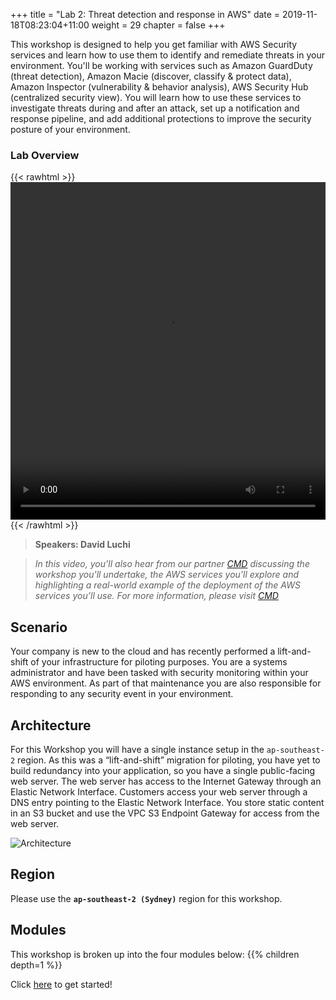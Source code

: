 +++
title = "Lab 2: Threat detection and response in AWS"
date = 2019-11-18T08:23:04+11:00
weight = 29
chapter = false
+++

This workshop is designed to help you get familiar with AWS Security services and learn how to use them to identify and remediate threats in your environment. You'll be working with services such as Amazon GuardDuty (threat detection), Amazon Macie (discover, classify & protect data), Amazon Inspector (vulnerability & behavior analysis), AWS Security Hub (centralized security view). You will learn how to use these services to investigate threats during and after an attack, set up a notification and response pipeline, and add additional protections to improve the security posture of your environment.

### Lab Overview

{{< rawhtml >}}
<video width="100%" height="540" controls>
  <source src="https://apj-security-workshop.s3-ap-southeast-2.amazonaws.com/q4/lab2-intro-cmd.mp4" type="video/mp4">
  Your browser doesn't support video.
</video>
{{< /rawhtml >}}

>  **Speakers: David Luchi** 

>  *In this video, you’ll also hear from our partner [CMD](https://a.mzn.cloud/jam-cmd) discussing the workshop you'll undertake, the AWS services you'll explore and highlighting a real-world example of the deployment of the AWS services you’ll use. For more information, please visit [CMD](https://a.mzn.cloud/jam-cmd)*

## Scenario

Your company is new to the cloud and has recently performed a lift-and-shift of your infrastructure for piloting purposes.  You are a systems administrator and have been tasked with security monitoring within your AWS environment.  As part of that maintenance you are also responsible for responding to any security event in your environment.

## Architecture

For this Workshop you will have a single instance setup in the `ap-southeast-2` region. As this was a “lift-and-shift” migration for piloting, you have yet to build redundancy into your application, so you have a single public-facing web server. The web server has access to the Internet Gateway through an Elastic Network Interface. Customers access your web server through a DNS entry pointing to the Elastic Network Interface. You store static content in an S3 bucket and use the VPC S3 Endpoint Gateway for access from the web server.

![Architecture](/images/diagram-basic-arch-v2.png "Workload Architecture")

<!-- ## Presentation deck
[Workshop Presentation Deck](./threat-detect-workshop-presentation.pdf) -->

## Region
Please use the **`ap-southeast-2 (Sydney)`** region for this workshop.

## Modules

This workshop is broken up into the four modules below: 
{{% children depth=1 %}}

Click [here](../module2/setup) to get started!

